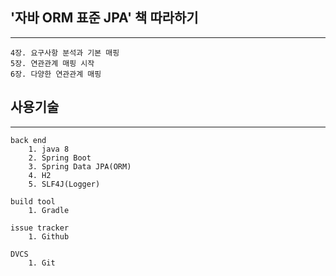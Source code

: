## '자바 ORM 표준 JPA' 책 따라하기
----
	4장. 요구사항 분석과 기본 매핑
	5장. 연관관계 매핑 시작
	6장. 다양한 연관관계 매핑

## 사용기술
----
```
back end
	1. java 8
	2. Spring Boot
	3. Spring Data JPA(ORM)
	4. H2
	5. SLF4J(Logger)
```
```
build tool
	1. Gradle
```
```
issue tracker
	1. Github
```
```
DVCS
	1. Git
```